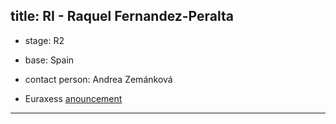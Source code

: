 title: RI - Raquel Fernandez-Peralta 
---

* stage: R2

* base: Spain

* contact person: Andrea Zemánková

* Euraxess [anouncement](RI_fernandez/R2_MV.png)



---




